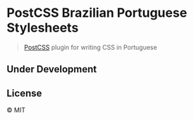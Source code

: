 # PostCSS Brazilian Portuguese Stylesheets
> [PostCSS](http://postcss.org/) plugin for writing CSS in Portuguese

## Under Development

## License

&copy; MIT